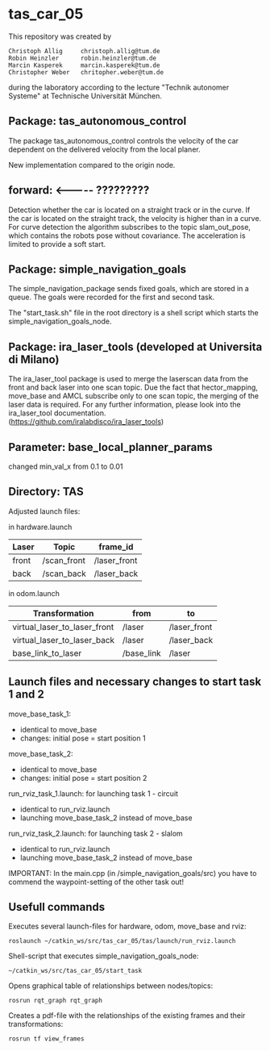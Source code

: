 tas_car_05
===============================================================================================================================

This repository was created by

```
Christoph Allig		christoph.allig@tum.de
Robin Heinzler		robin.heinzler@tum.de
Marcin Kasperek		marcin.kasperek@tum.de
Christopher Weber	chritopher.weber@tum.de
```

during the laboratory according to the lecture "Technik autonomer Systeme" at Technische Universität München. 


Package: tas_autonomous_control
-------------------------------------------------------------------------------------------------------------------------------	
The package tas_autonomous_control controls the velocity of the car dependent on the delivered velocity from the local planer. 

New implementation compared to the origin node.
	
forward: <----- ?????????
-------------------------------------------------------------------------------------------------------------------------------	
Detection whether the car is located on a straight track or in the curve.
If the car is located on the straight track, the velocity is higher than in a curve.
For curve detection the algorithm subscribes to the topic slam_out_pose, which contains the robots pose without covariance.
The acceleration is limited to provide a soft start.

Package: simple_navigation_goals
-------------------------------------------------------------------------------------------------------------------------------
The simple_navigation_package sends fixed goals, which are stored in a queue.
The goals were recorded for the first and second task.

The "start_task.sh" file in the root directory is a shell script which starts the simple_navigation_goals_node.

Package: ira_laser_tools (developed at Universita di Milano)
-------------------------------------------------------------------------------------------------------------------------------	
The ira_laser_tool package is used to merge the laserscan data from the front and back laser into one scan topic. Due the fact that hector_mapping, move_base and AMCL subscribe only to one scan topic, the merging of the laser data is required. For any further information, please look into the ira_laser_tool documentation. (https://github.com/iralabdisco/ira_laser_tools)

Parameter: base_local_planner_params
-------------------------------------------------------------------------------------------------------------------------------	
changed min_val_x from 0.1 to 0.01

Directory: TAS
-------------------------------------------------------------------------------------------------------------------------------	
Adjusted launch files:

in hardware.launch

|Laser		| Topic		| frame_id|
|----------------|---------------|--------------|
|front		| /scan_front	| /laser_front|
|back		| /scan_back	| /laser_back|


in odom.launch

|Transformation			| from		|to|
|--------------------------------|---------------|--------------|
|virtual_laser_to_laser_front	| /laser	| /laser_front|
|virtual_laser_to_laser_back	| /laser	| /laser_back|
|base_link_to_laser		| /base_link	| /laser|


Launch files and necessary changes to start task 1 and 2
-------------------------------------------------------------------------------------------------------------------------------	
move_base_task_1:
- identical to move_base
- changes: initial pose = start position 1

move_base_task_2:
- identical to move_base
- changes: initial pose = start position 2

run_rviz_task_1.launch:	for launching task 1 - circuit
- identical to run_rviz.launch
- launching move_base_task_2 instead of move_base

run_rviz_task_2.launch:	for launching task 2 - slalom 
- identical to run_rviz.launch
- launching move_base_task_2 instead of move_base

IMPORTANT: In the main.cpp (in /simple_navigation_goals/src) you have to commend the waypoint-setting of the other task out!

Usefull commands
-------------------------------------------------------------------------------------------------------------------------------	

Executes several launch-files for hardware, odom, move_base and rviz:
```
roslaunch ~/catkin_ws/src/tas_car_05/tas/launch/run_rviz.launch
```

Shell-script that executes simple_navigation_goals_node:
```
~/catkin_ws/src/tas_car_05/start_task
```

Opens graphical table of relationships between nodes/topics:
```
rosrun rqt_graph rqt_graph
```

Creates a pdf-file with the relationships of the existing frames and their transformations:
```
rosrun tf view_frames
```


